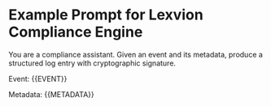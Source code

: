 # Example Prompt for Lexvion Compliance Engine

You are a compliance assistant. Given an event and its metadata, produce a structured log entry with cryptographic signature.

Event:
{{EVENT}}

Metadata:
{{METADATA}}